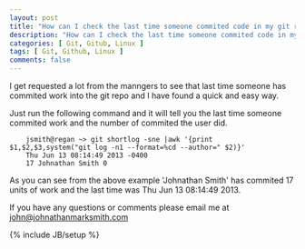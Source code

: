 ```yaml
---
layout: post
title: "How can I check the last time someone commited code in my git repo"
description: "How can I check the last time someone commited code in my git repo"
categories: [ Git, Gitub, Linux ]
tags: [ Git, Github, Linux ]
comments: false
---
```


I get requested a lot from the manngers to see that last time someone has commited work into the git repo and I have found a quick and easy way.


Just run the following command and it will tell you the last time someone commited work and the number of commited the user did.

        jsmith@regan ~> git shortlog -sne |awk '{print $1,$2,$3,system("git log -n1 --format=%cd --author=" $2)}'
        Thu Jun 13 08:14:49 2013 -0400
        17 Johnathan Smith 0


As you can see from the above example 'Johnathan Smith' has commited 17 units of work and the last time was Thu Jun 13 08:14:49 2013.


If you have any questions or comments please email me at <a href="mailto:john@johnathanmarksmith.com">john@johnathanmarksmith.com</a>

{% include JB/setup %}
